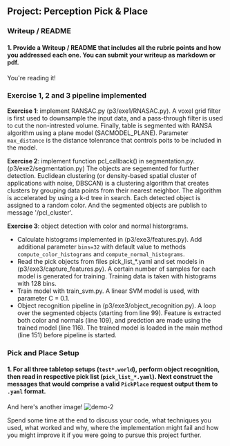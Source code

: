 ## Project: Perception Pick & Place

### Writeup / README

#### 1. Provide a Writeup / README that includes all the rubric points and how you addressed each one.  You can submit your writeup as markdown or pdf.  

You're reading it!

### Exercise 1, 2 and 3 pipeline implemented
**Exercise 1**: implement RANSAC.py (p3/exe1/RNASAC.py). 
A voxel grid filter is first used to downsample the input data, and a pass-through filter is used to cut the non-intrested volume. Finally, table is segmented with RANSA algorithm using a plane model (SACMODEL_PLANE). Parameter `max_distance` is the distance tolenrance that controls poits to be included in the model.

**Exercise 2**: implement function pcl_callback() in segmentation.py. (p3/exe2/segmentation.py)
The objects are segemented for further detection. Euclidean clustering (or density-based spatial cluster of applications with noise, DBSCAN) is a clustering algorithm  that creates clusters by grouping data points from their nearest neighbor. The algorithm is accelerated by using a k-d tree in search. Each detected object is assigned to a random color. And the segmented objects are publish to message '/pcl_cluster'.

**Exercise 3**: object detection with color and normal historgrams.
* Calculate histograms implemented in (p3/exe3/features.py). Add additional parameter `bins=32` with default value to methods `compute_color_histograms` and `compute_normal_histograms`.
*  Read the pick objects from files pick_list_*.yaml and set models in (p3/exe3/capture_features.py). A certain number of samples for each model is generated for training. Training data is taken with histograms with 128 bins.
* Train model with train_svm.py. A linear SVM model is used, with parameter C = 0.1.
* Object recognition pipeline in (p3/exe3/object_recognition.py). A loop over the segmented objects (starting from line 99). Feature is extracted both color and normals (line 109), and predction are made using the trained model (line 116). The trained model is loaded in the main method (line 151) before pipeline is started.


### Pick and Place Setup

#### 1. For all three tabletop setups (`test*.world`), perform object recognition, then read in respective pick list (`pick_list_*.yaml`). Next construct the messages that would comprise a valid `PickPlace` request output them to `.yaml` format.

And here's another image! 
![demo-2](https://user-images.githubusercontent.com/20687560/28748286-9f65680e-7468-11e7-83dc-f1a32380b89c.png)

Spend some time at the end to discuss your code, what techniques you used, what worked and why, where the implementation might fail and how you might improve it if you were going to pursue this project further.  



